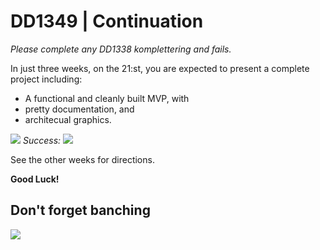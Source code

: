 # DD1349 | Continuation

_Please complete any DD1338 komplettering and fails._

In just three weeks, on the 21:st, you are expected to present a complete project including:
- A functional and cleanly built MVP, with
- pretty documentation, and 
- architecual graphics.

![](https://external-content.duckduckgo.com/iu/?u=http%3A%2F%2Fblog.capterra.com%2Fwp-content%2Fuploads%2F2015%2F12%2Fdt130621-720x225.gif&f=1&nofb=1)
_Success:_
![](https://external-content.duckduckgo.com/iu/?u=https%3A%2F%2Fi.redd.it%2Fhzc2p89grjm21.jpg&f=1&nofb=1)

See the other weeks for directions.

**Good Luck!**

## Don't forget banching

![](https://external-content.duckduckgo.com/iu/?u=https%3A%2F%2Fleanpub.com%2Fsite_images%2Fgit-flow%2Fgit-flow-nvie.png&f=1&nofb=1)